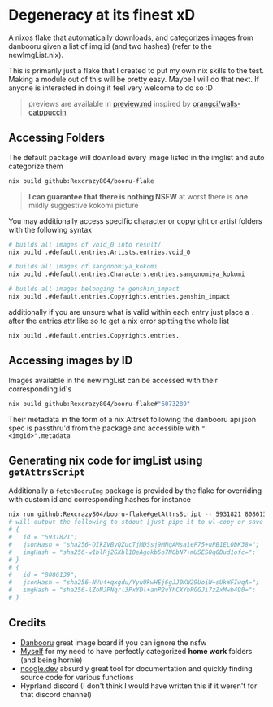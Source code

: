 # Degeneracy at its finest xD
A nixos flake that automatically downloads, and categorizes images from
danbooru given a list of img id (and two hashes) (refer to the newImgList.nix).

This is primarily just a flake that I created to put my own nix skills to the
test. Making a module out of this will be pretty easy. Maybe I will do that
next. If anyone is interested in doing it feel very welcome to do so :D
> previews are available in [preview.md](preview.md) inspired by [orangci/walls-catppuccin](https://github.com/orangci/walls-catppuccin-mocha)
## Accessing Folders
The default package will download every image listed in the imglist and auto
categorize them 
```sh
nix build github:Rexcrazy804/booru-flake
```
> **I can guarantee that there is nothing NSFW**
at worst there is **one** mildly suggestive kokomi picture

You may additionally access specific character or copyright or artist folders
with the following syntax
```sh
# builds all images of void_0 into result/
nix build .#default.entries.Artists.entries.void_0

# builds all images of sangonomiya_kokomi
nix build .#default.entries.Characters.entries.sangonomiya_kokomi

# builds all images belonging to genshin_impact
nix build .#default.entries.Copyrights.entries.genshin_impact
```
additionally if you are unsure what is valid within each entry just place a `.` after the 
entries attr like so to get a nix error spitting the whole list
```
nix build .#default.entries.Copyrights.entries.
```

## Accessing images by ID
Images available in the newImgList can be accessed with their corresponding
id's
```sh
nix build github:Rexcrazy804/booru-flake#"6073289"
```

Their metadata in the form of a nix Attrset following the danbooru api json
spec is passthru'd from the package and accessible with `"<imgid>".metadata`

## Generating nix code for imgList using `getAttrsScript`
Additionally a `fetchBooruImg` package is provided by the flake for overriding
with custom id and corresponding hashes for instance
```sh
nix run github:Rexcrazy804/booru-flake#getAttrsScript -- 5931821 8086139
# will output the following to stdout [just pipe it to wl-copy or save to file]
# {
#   id = "5931821";
#   jsonHash = "sha256-OIkZVByQZucTjMDSsj9MNgAMsa1eF75+uPB1ELObK38=";
#   imgHash = "sha256-w1blRj2GXbl18eAgokb5o7NGbN7+mUSESOqGDud1ofc=";
# }
# {
#   id = "8086139";
#   jsonHash = "sha256-NVu4+qxgdu/YyuUkwHEj6gJJ0KW29UoiW+sUkWFIwqA=";
#   imgHash = "sha256-lZoNJPNqrl3PxYDl+anP2vYhCXYbRGGJi7zZxMwb490=";
# }
```

## Credits
- [Danbooru](https://danbooru.donmai.us/) great image board if you can ignore
the nsfw
- [Myself](https://github.com/Rexcrazy804) for my need to have perfectly
categorized **home work** folders (and being hornie)
- [noogle.dev](https://noogle.dev/) absurdly great tool for documentation and
quickly finding source code for various functions
- Hyprland discord (I don't think I would have written this if it weren't for that discord channel)
